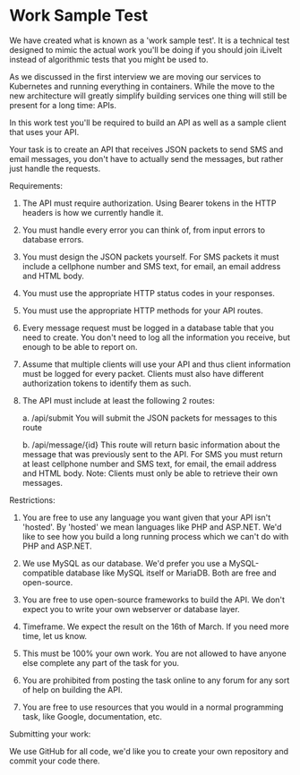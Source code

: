 # Work Sample Test

We have created what is known as a 'work sample test'. It is a technical test designed to
mimic the actual work you'll be doing if you should join iLiveIt instead of algorithmic tests
that you might be used to.

As we discussed in the first interview we are moving our services to Kubernetes and running everything
in containers. While the move to the new architecture will greatly simplify building services one thing 
will still be present for a long time: APIs.

In this work test you'll be required to build an API as well as a sample client that uses your API. 

Your task is to create an API that receives JSON packets to send SMS and email messages, you don't have
to actually send the messages, but rather just handle the requests.

Requirements:

1. The API must require authorization. Using Bearer tokens in the HTTP headers is how we currently handle it.
2. You must handle every error you can think of, from input errors to database errors.
3. You must design the JSON packets yourself. For SMS packets it must include a cellphone number and SMS text, for email, an email address and HTML body.
4. You must use the appropriate HTTP status codes in your responses.
5. You must use the appropriate HTTP methods for your API routes.
6. Every message request must be logged in a database table that you need to create. You don't need to log all the information you receive, but enough to be able to report on.
7. Assume that multiple clients will use your API and thus client information must be logged for every packet. Clients must also have different authorization tokens to identify them as such.
8. The API must include at least the following 2 routes:

	a. /api/submit
		You will submit the JSON packets for messages to this route

	b. /api/message/{id}
		This route will return basic information about the message that was previously sent
		to the API. For SMS you must return at least cellphone number and SMS text, for email, the email address and HTML body. 
		Note: Clients must only be able to retrieve their own messages.


Restrictions:

1. You are free to use any language you want given that your API isn't 'hosted'. By 'hosted' we mean
languages like PHP and ASP.NET. We'd like to see how you build a long running process which we can't do
with PHP and ASP.NET.

2. We use MySQL as our database. We'd prefer you use a MySQL-compatible database like MySQL itself or MariaDB. 
Both are free and open-source. 

3. You are free to use open-source frameworks to build the API. We don't expect you to write your own webserver or database layer. 
4. Timeframe. We expect the result on the 16th of March. If you need more time, let us know.
5. This must be 100% your own work. You are not allowed to have anyone else complete any part of the task for you. 
6. You are prohibited from posting the task online to any forum for any sort of help on building the API. 
7. You are free to use resources that you would in a normal programming task, like Google, documentation, etc.

Submitting your work:

We use GitHub for all code, we'd like you to create your own repository and commit your code there.